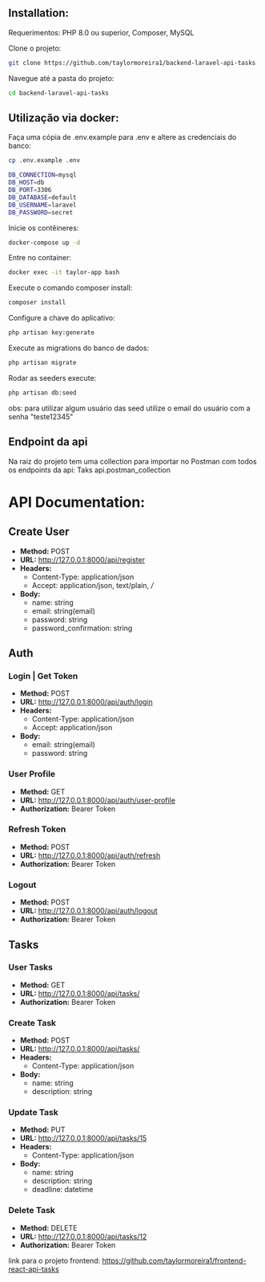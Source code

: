 ## Installation:

Requerimentos: PHP 8.0 ou superior, Composer, MySQL

Clone o projeto:

```bash
git clone https://github.com/taylormoreira1/backend-laravel-api-tasks
```

Navegue até a pasta do projeto:

```bash
cd backend-laravel-api-tasks
```

## Utilização via docker:

Faça uma cópia de .env.example para .env e altere as credenciais do banco:

```bash
cp .env.example .env
```

```bash
DB_CONNECTION=mysql
DB_HOST=db
DB_PORT=3306
DB_DATABASE=default
DB_USERNAME=laravel
DB_PASSWORD=secret
```

Inicie os contêineres:

```bash
docker-compose up -d
```

Entre no container:

```bash
docker exec -it taylor-app bash
```

Execute o comando composer install:

```bash
composer install
```

Configure a chave do aplicativo:

```bash
php artisan key:generate
```

Execute as migrations do banco de dados:

```bash
php artisan migrate
```

Rodar as seeders execute:

```bash
php artisan db:seed
```

obs: para utilizar algum usuário das seed utilize o email do usuário com a senha "teste12345"

## Endpoint da api

Na raiz do projeto tem uma collection para importar no Postman com todos os endpoints da api: Taks api.postman_collection

# API Documentation:

## Create User

-   **Method:** POST
-   **URL:** http://127.0.0.1:8000/api/register
-   **Headers:**
    -   Content-Type: application/json
    -   Accept: application/json, text/plain, _/_
-   **Body:**
    -   name: string
    -   email: string(email)
    -   password: string
    -   password_confirmation: string

## Auth

### Login | Get Token

-   **Method:** POST
-   **URL:** http://127.0.0.1:8000/api/auth/login
-   **Headers:**
    -   Content-Type: application/json
    -   Accept: application/json
-   **Body:**
    -   email: string(email)
    -   password: string

### User Profile

-   **Method:** GET
-   **URL:** http://127.0.0.1:8000/api/auth/user-profile
-   **Authorization:** Bearer Token

### Refresh Token

-   **Method:** POST
-   **URL:** http://127.0.0.1:8000/api/auth/refresh
-   **Authorization:** Bearer Token

### Logout

-   **Method:** POST
-   **URL:** http://127.0.0.1:8000/api/auth/logout
-   **Authorization:** Bearer Token

## Tasks

### User Tasks

-   **Method:** GET
-   **URL:** http://127.0.0.1:8000/api/tasks/
-   **Authorization:** Bearer Token

### Create Task

-   **Method:** POST
-   **URL:** http://127.0.0.1:8000/api/tasks/
-   **Headers:**
    -   Content-Type: application/json
-   **Body:**
    -   name: string
    -   description: string

### Update Task

-   **Method:** PUT
-   **URL:** http://127.0.0.1:8000/api/tasks/15
-   **Headers:**
    -   Content-Type: application/json
-   **Body:**
    -   name: string
    -   description: string
    -   deadline: datetime

### Delete Task

-   **Method:** DELETE
-   **URL:** http://127.0.0.1:8000/api/tasks/12
-   **Authorization:** Bearer Token


link para o projeto frontend: https://github.com/taylormoreira1/frontend-react-api-tasks

